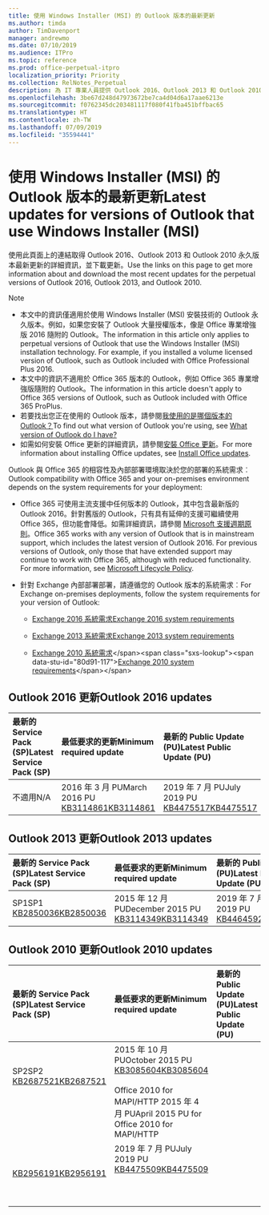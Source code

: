 ```yaml
---
title: 使用 Windows Installer (MSI) 的 Outlook 版本的最新更新
ms.author: timda
author: TimDavenport
manager: andrewmo
ms.date: 07/10/2019
ms.audience: ITPro
ms.topic: reference
ms.prod: office-perpetual-itpro
localization_priority: Priority
ms.collection: RelNotes_Perpetual
description: 為 IT 專業人員提供 Outlook 2016、Outlook 2013 和 Outlook 2010 永久版本的最新更新資訊連結
ms.openlocfilehash: 3be67d248d47973672be7ca4d04d6a17aae6213e
ms.sourcegitcommit: f0762345dc203481117f080f41fba451bffbac65
ms.translationtype: HT
ms.contentlocale: zh-TW
ms.lasthandoff: 07/09/2019
ms.locfileid: "35594441"
---
```

# <a name="latest-updates-for-versions-of-outlook-that-use-windows-installer-msi"></a><span data-ttu-id="80d91-103">使用 Windows Installer (MSI) 的 Outlook 版本的最新更新</span><span class="sxs-lookup"><span data-stu-id="80d91-103">Latest updates for versions of Outlook that use Windows Installer (MSI)</span></span>

<span data-ttu-id="80d91-104">使用此頁面上的連結取得 Outlook 2016、Outlook 2013 和 Outlook 2010 永久版本最新更新的詳細資訊，並下載更新。</span><span class="sxs-lookup"><span data-stu-id="80d91-104">Use the links on this page to get more information about and download the most recent updates for the perpetual versions of Outlook 2016, Outlook 2013, and Outlook 2010.</span></span>
  
> [!NOTE]
> - <span data-ttu-id="80d91-p101">本文中的資訊僅適用於使用 Windows Installer (MSI) 安裝技術的 Outlook 永久版本。例如，如果您安裝了 Outlook 大量授權版本，像是 Office 專業增強版 2016 隨附的 Outlook。</span><span class="sxs-lookup"><span data-stu-id="80d91-p101">The information in this article only applies to perpetual versions of Outlook that use the Windows Installer (MSI) installation technology. For example, if you installed a volume licensed version of Outlook, such as Outlook included with Office Professional Plus 2016.</span></span>
> - <span data-ttu-id="80d91-107">本文中的資訊不適用於 Office 365 版本的 Outlook，例如 Office 365 專業增強版隨附的 Outlook。</span><span class="sxs-lookup"><span data-stu-id="80d91-107">The information in this article doesn't apply to Office 365 versions of Outlook, such as Outlook included with Office 365 ProPlus.</span></span>
> - <span data-ttu-id="80d91-108">若要找出您正在使用的 Outlook 版本，請參閱[我使用的是哪個版本的 Outlook？](https://support.office.com/article/b3a9568c-edb5-42b9-9825-d48d82b2257c)</span><span class="sxs-lookup"><span data-stu-id="80d91-108">To find out what version of Outlook you're using, see [What version of Outlook do I have?](https://support.office.com/article/b3a9568c-edb5-42b9-9825-d48d82b2257c)</span></span>
> - <span data-ttu-id="80d91-109">如需如何安裝 Office 更新的詳細資訊，請參閱[安裝 Office 更新](https://support.office.com/article/2ab296f3-7f03-43a2-8e50-46de917611c5)。</span><span class="sxs-lookup"><span data-stu-id="80d91-109">For more information about installing Office updates, see [Install Office updates](https://support.office.com/article/2ab296f3-7f03-43a2-8e50-46de917611c5).</span></span> 
  
<span data-ttu-id="80d91-110">Outlook 與 Office 365 的相容性及內部部署環境取決於您的部署的系統需求︰</span><span class="sxs-lookup"><span data-stu-id="80d91-110">Outlook compatibility with Office 365 and your on-premises environment depends on the system requirements for your deployment:</span></span>
  
- <span data-ttu-id="80d91-p102">Office 365 可使用主流支援中任何版本的 Outlook，其中包含最新版的 Outlook 2016。針對舊版的 Outlook，只有具有延伸的支援可繼續使用 Office 365，但功能會降低。如需詳細資訊，請參閱 [Microsoft 支援週期原則](https://support.microsoft.com/lifecycle)。</span><span class="sxs-lookup"><span data-stu-id="80d91-p102">Office 365 works with any version of Outlook that is in mainstream support, which includes the latest version of Outlook 2016. For previous versions of Outlook, only those that have extended support may continue to work with Office 365, although with reduced functionality. For more information, see [Microsoft Lifecycle Policy](https://support.microsoft.com/lifecycle).</span></span>
    
- <span data-ttu-id="80d91-114">針對 Exchange 內部部署部署，請遵循您的 Outlook 版本的系統需求︰</span><span class="sxs-lookup"><span data-stu-id="80d91-114">For Exchange on-premises deployments, follow the system requirements for your version of Outlook:</span></span>
    
  - [<span data-ttu-id="80d91-115">Exchange 2016 系統需求</span><span class="sxs-lookup"><span data-stu-id="80d91-115">Exchange 2016 system requirements</span></span>](https://docs.microsoft.com/Exchange/plan-and-deploy/system-requirements)
    
  - [<span data-ttu-id="80d91-116">Exchange 2013 系統需求</span><span class="sxs-lookup"><span data-stu-id="80d91-116">Exchange 2013 system requirements</span></span>](https://docs.microsoft.com/exchange/exchange-2013-system-requirements-exchange-2013-help)
    
  - <span data-ttu-id="80d91-117">[Exchange 2010 系統需求](https://docs.microsoft.com/previous-versions/office/exchange-server-2010/aa996719(v=exchg.141))</span><span class="sxs-lookup"><span data-stu-id="80d91-117">[Exchange 2010 system requirements](https://docs.microsoft.com/previous-versions/office/exchange-server-2010/aa996719(v=exchg.141))</span></span>

   
## <a name="outlook-2016-updates"></a><span data-ttu-id="80d91-118">Outlook 2016 更新</span><span class="sxs-lookup"><span data-stu-id="80d91-118">Outlook 2016 updates</span></span>

|<span data-ttu-id="80d91-119">**最新的 Service Pack (SP)**</span><span class="sxs-lookup"><span data-stu-id="80d91-119">**Latest Service Pack (SP)**</span></span>|<span data-ttu-id="80d91-120">**最低要求的更新**</span><span class="sxs-lookup"><span data-stu-id="80d91-120">**Minimum required update**</span></span>|<span data-ttu-id="80d91-121">**最新的 Public Update (PU)**</span><span class="sxs-lookup"><span data-stu-id="80d91-121">**Latest Public Update (PU)**</span></span>|
|:-----|:-----|:-----|
|<span data-ttu-id="80d91-122">不適用</span><span class="sxs-lookup"><span data-stu-id="80d91-122">N/A</span></span>  <br/> |<span data-ttu-id="80d91-123">2016 年 3 月 PU</span><span class="sxs-lookup"><span data-stu-id="80d91-123">March 2016 PU</span></span> <br/>[<span data-ttu-id="80d91-124">KB3114861</span><span class="sxs-lookup"><span data-stu-id="80d91-124">KB3114861</span></span>](https://support.microsoft.com/help/3114861) <br/> |<span data-ttu-id="80d91-125">2019 年 7 月 PU</span><span class="sxs-lookup"><span data-stu-id="80d91-125">July 2019 PU</span></span> <br/>[<span data-ttu-id="80d91-126">KB4475517</span><span class="sxs-lookup"><span data-stu-id="80d91-126">KB4475517</span></span>](https://support.microsoft.com/help/4475517) 

## <a name="outlook-2013-updates"></a><span data-ttu-id="80d91-127">Outlook 2013 更新</span><span class="sxs-lookup"><span data-stu-id="80d91-127">Outlook 2013 updates</span></span>

|<span data-ttu-id="80d91-128">**最新的 Service Pack (SP)**</span><span class="sxs-lookup"><span data-stu-id="80d91-128">**Latest Service Pack (SP)**</span></span>|<span data-ttu-id="80d91-129">**最低要求的更新**</span><span class="sxs-lookup"><span data-stu-id="80d91-129">**Minimum required update**</span></span>|<span data-ttu-id="80d91-130">**最新的 Public Update (PU)**</span><span class="sxs-lookup"><span data-stu-id="80d91-130">**Latest Public Update (PU)**</span></span>|
|:-----|:-----|:-----|
|<span data-ttu-id="80d91-131">SP1</span><span class="sxs-lookup"><span data-stu-id="80d91-131">SP1</span></span>  <br/>[<span data-ttu-id="80d91-132">KB2850036</span><span class="sxs-lookup"><span data-stu-id="80d91-132">KB2850036</span></span>](https://go.microsoft.com/fwlink/p/?LinkId=512538) <br/> |<span data-ttu-id="80d91-133">2015 年 12 月 PU</span><span class="sxs-lookup"><span data-stu-id="80d91-133">December 2015 PU</span></span> <br/>[<span data-ttu-id="80d91-134">KB3114349</span><span class="sxs-lookup"><span data-stu-id="80d91-134">KB3114349</span></span>](https://support.microsoft.com/kb/3114349) <br/> |<span data-ttu-id="80d91-135">2019 年 7 月 PU</span><span class="sxs-lookup"><span data-stu-id="80d91-135">July 2019 PU</span></span> <br/>[<span data-ttu-id="80d91-136">KB4464592</span><span class="sxs-lookup"><span data-stu-id="80d91-136">KB4464592</span></span>](https://support.microsoft.com/help/4464592)  |
   
## <a name="outlook-2010-updates"></a><span data-ttu-id="80d91-137">Outlook 2010 更新</span><span class="sxs-lookup"><span data-stu-id="80d91-137">Outlook 2010 updates</span></span>

|<span data-ttu-id="80d91-138">**最新的 Service Pack (SP)**</span><span class="sxs-lookup"><span data-stu-id="80d91-138">**Latest Service Pack (SP)**</span></span>|<span data-ttu-id="80d91-139">**最低要求的更新**</span><span class="sxs-lookup"><span data-stu-id="80d91-139">**Minimum required update**</span></span>|<span data-ttu-id="80d91-140">**最新的 Public Update (PU)**</span><span class="sxs-lookup"><span data-stu-id="80d91-140">**Latest Public Update (PU)**</span></span>|
|:-----|:-----|:-----|
|<span data-ttu-id="80d91-141">SP2</span><span class="sxs-lookup"><span data-stu-id="80d91-141">SP2</span></span> <br/>[<span data-ttu-id="80d91-142">KB2687521</span><span class="sxs-lookup"><span data-stu-id="80d91-142">KB2687521</span></span>](https://go.microsoft.com/fwlink/p/?LinkId=512542) <br><br><br><br/> |<span data-ttu-id="80d91-143">2015 年 10 月 PU</span><span class="sxs-lookup"><span data-stu-id="80d91-143">October 2015 PU</span></span> <br/> [<span data-ttu-id="80d91-144">KB3085604</span><span class="sxs-lookup"><span data-stu-id="80d91-144">KB3085604</span></span>](https://support.microsoft.com/kb/3085604) <br/><br/>  <span data-ttu-id="80d91-145">Office 2010 for MAPI/HTTP 2015 年 4 月 PU</span><span class="sxs-lookup"><span data-stu-id="80d91-145">April 2015 PU for Office 2010 for MAPI/HTTP</span></span> <br/> <span data-ttu-id="80d91-146">
  [KB2956191](https://support.microsoft.com/zh-TW/help/2956191/april-14-2015-update-for-office-2010-kb2956191)</span><span class="sxs-lookup"><span data-stu-id="80d91-146">[KB2956191](https://support.microsoft.com/en-us/help/2956191/april-14-2015-update-for-office-2010-kb2956191)</span></span> <br/> |<span data-ttu-id="80d91-147">2019 年 7 月 PU</span><span class="sxs-lookup"><span data-stu-id="80d91-147">July 2019 PU</span></span> <br/>[<span data-ttu-id="80d91-148">KB4475509</span><span class="sxs-lookup"><span data-stu-id="80d91-148">KB4475509</span></span>](https://support.microsoft.com/help/4475509) <br><br><br><br/>|
   

